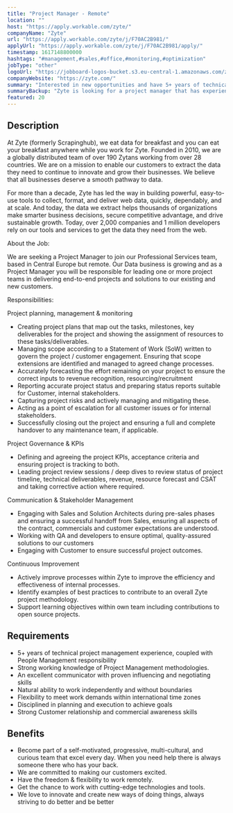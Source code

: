 ```yaml
---
title: "Project Manager - Remote"
location: ""
host: "https://apply.workable.com/zyte/"
companyName: "Zyte"
url: "https://apply.workable.com/zyte/j/F70AC2B981/"
applyUrl: "https://apply.workable.com/zyte/j/F70AC2B981/apply/"
timestamp: 1617148800000
hashtags: "#management,#sales,#office,#monitoring,#optimization"
jobType: "other"
logoUrl: "https://jobboard-logos-bucket.s3.eu-central-1.amazonaws.com/zyte"
companyWebsite: "https://zyte.com/"
summary: "Interested in new opportunities and have 5+ years of technical project management experience, coupled with People Management responsibility? Zyte has a job opening for a project manager."
summaryBackup: "Zyte is looking for a project manager that has experience in: #management, #sales, #office."
featured: 20
---
```


## Description

At Zyte (formerly Scrapinghub), we eat data for breakfast and you can eat your breakfast anywhere while you work for Zyte. Founded in 2010, we are a globally distributed team of over 190 Zytans working from over 28 countries. We are on a mission to enable our customers to extract the data they need to continue to innovate and grow their businesses. We believe that all businesses deserve a smooth pathway to data.

For more than a decade, Zyte has led the way in building powerful, easy-to-use tools to collect, format, and deliver web data, quickly, dependably, and at scale. And today, the data we extract helps thousands of organizations make smarter business decisions, secure competitive advantage, and drive sustainable growth. Today, over 2,000 companies and 1 million developers rely on our tools and services to get the data they need from the web.

About the Job:

We are seeking a Project Manager to join our Professional Services team, based in Central Europe but remote. Our Data business is growing and as a Project Manager you will be responsible for leading one or more project teams in delivering end-to-end projects and solutions to our existing and new customers.

Responsibilities:

Project planning, management & monitoring

*   Creating project plans that map out the tasks, milestones, key deliverables for the project and showing the assignment of resources to these tasks/deliverables.
*   Managing scope according to a Statement of Work (SoW) written to govern the project / customer engagement. Ensuring that scope extensions are identified and managed to agreed change processes.
*   Accurately forecasting the effort remaining on your project to ensure the correct inputs to revenue recognition, resourcing/recruitment
*   Reporting accurate project status and preparing status reports suitable for Customer, internal stakeholders.
*   Capturing project risks and actively managing and mitigating these.
*   Acting as a point of escalation for all customer issues or for internal stakeholders.
*   Successfully closing out the project and ensuring a full and complete handover to any maintenance team, if applicable.

Project Governance & KPIs

*   Defining and agreeing the project KPIs, acceptance criteria and ensuring project is tracking to both.
*   Leading project review sessions / deep dives to review status of project timeline, technical deliverables, revenue, resource forecast and CSAT and taking corrective action where required.

Communication & Stakeholder Management

*   Engaging with Sales and Solution Architects during pre-sales phases and ensuring a successful handoff from Sales, ensuring all aspects of the contract, commercials and customer expectations are understood.
*   Working with QA and developers to ensure optimal, quality-assured solutions to our customers
*   Engaging with Customer to ensure successful project outcomes.

Continuous Improvement

*   Actively improve processes within Zyte to improve the efficiency and effectiveness of internal processes.
*   Identify examples of best practices to contribute to an overall Zyte project methodology.
*   Support learning objectives within own team including contributions to open source projects.

## Requirements

*   5+ years of technical project management experience, coupled with People Management responsibility
*   Strong working knowledge of Project Management methodologies.
*   An excellent communicator with proven influencing and negotiating skills
*   Natural ability to work independently and without boundaries
*   Flexibility to meet work demands within international time zones
*   Disciplined in planning and execution to achieve goals
*   Strong Customer relationship and commercial awareness skills

## Benefits

*   Become part of a self-motivated, progressive, multi-cultural, and curious team that excel every day. When you need help there is always someone there who has your back.
*   We are committed to making our customers excited.
*   Have the freedom & flexibility to work remotely.
*   Get the chance to work with cutting-edge technologies and tools.
*   We love to innovate and create new ways of doing things, always striving to do better and be better
